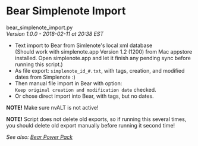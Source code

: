 # Bear Simplenote Import

bear_simplenote_import.py   
*Version 1.0.0 - 2018-02-11 at 20:38 EST*


* Text import to Bear from Simlenote's local xml database  
(Should work with simplenote.app Version 1.2 (1200) from Mac appstore installed. Open simplenote.app and let it finish any pending sync before running this script.)
* As file export: `simplenote_id_#.txt`, with tags, creation, and modified dates from Simplenote :)  
* Then manual file import in Bear with option:  
`Keep original creation and modification date` checked.
* Or chose direct import into Bear, with tags, but no dates.

**NOTE!** Make sure nvALT is not active!

**NOTE!** Script does not delete old exports, so if running this several times, you should delete old export manually before running it second time!

*See also: [Bear Power Pack](https://github.com/rovest/Bear-Power-Pack/blob/master/README.md)*
